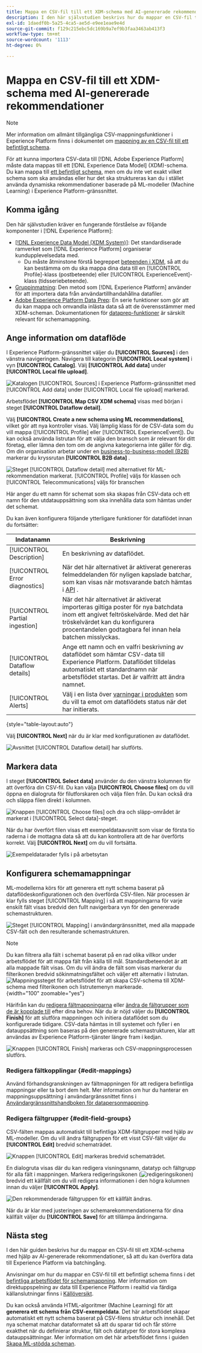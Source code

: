 ```yaml
---
title: Mappa en CSV-fil till ett XDM-schema med AI-genererade rekommendationer
description: I den här självstudien beskrivs hur du mappar en CSV-fil till ett XDM-schema med hjälp av AI-genererade rekommendationer.
exl-id: 1daedf0b-5a25-4ca5-ae5d-e9ee1eae9e4d
source-git-commit: f129c215ebc5dc169b9a7ef9b3faa3463ab413f3
workflow-type: tm+mt
source-wordcount: '1113'
ht-degree: 0%

---
```


# Mappa en CSV-fil till ett XDM-schema med AI-genererade rekommendationer

>[!NOTE]
>
>Mer information om allmänt tillgängliga CSV-mappningsfunktioner i Experience Platform finns i dokumentet om [mappning av en CSV-fil till ett befintligt schema](./existing-schema.md).

För att kunna importera CSV-data till [!DNL Adobe Experience Platform] måste data mappas till ett [!DNL Experience Data Model] (XDM)-schema. Du kan mappa till [ett befintligt schema](./existing-schema.md), men om du inte vet exakt vilket schema som ska användas eller hur det ska struktureras kan du i stället använda dynamiska rekommendationer baserade på ML-modeller (Machine Learning) i Experience Platform-gränssnittet.

## Komma igång

Den här självstudien kräver en fungerande förståelse av följande komponenter i [!DNL Experience Platform]:

* [[!DNL Experience Data Model (XDM System)]](../../../xdm/home.md): Det standardiserade ramverket som [!DNL Experience Platform] organiserar kundupplevelsedata med.
   * Du måste åtminstone förstå begreppet [beteenden i XDM](../../../xdm/home.md#data-behaviors), så att du kan bestämma om du ska mappa dina data till en [!UICONTROL Profile]-klass (postbeteende) eller [!UICONTROL ExperienceEvent]-klass (tidsseriebeteende).
* [Gruppinmatning](../../batch-ingestion/overview.md): Den metod som [!DNL Experience Platform] använder för att importera data från användartillhandahållna datafiler.
* [Adobe Experience Platform Data Prep](../../batch-ingestion/overview.md): En serie funktioner som gör att du kan mappa och omvandla inlästa data så att de överensstämmer med XDM-scheman. Dokumentationen för [dataprep-funktioner](../../../data-prep/functions.md) är särskilt relevant för schemamappning.

## Ange information om dataflöde

I Experience Platform-gränssnittet väljer du **[!UICONTROL Sources]** i den vänstra navigeringen. Navigera till kategorin **[!UICONTROL Local system]** i vyn **[!UICONTROL Catalog]**. Välj **[!UICONTROL Add data]** under **[!UICONTROL Local file upload]**.

![Katalogen [!UICONTROL Sources] i Experience Platform-gränssnittet med [!UICONTROL Add data] under [!UICONTROL Local file upload] markerad.](../../images/tutorials/map-csv-recommendations/local-file-upload.png)

Arbetsflödet **[!UICONTROL Map CSV XDM schema]** visas med början i steget **[!UICONTROL Dataflow detail]**.

Välj **[!UICONTROL Create a new schema using ML recommendations]**, vilket gör att nya kontroller visas. Välj lämplig klass för de CSV-data som du vill mappa ([!UICONTROL Profile] eller [!UICONTROL ExperienceEvent]). Du kan också använda listrutan för att välja den bransch som är relevant för ditt företag, eller lämna den tom om de angivna kategorierna inte gäller för dig. Om din organisation arbetar under en [business-to-business-modell (B2B)](../../../xdm/tutorials/relationship-b2b.md) markerar du kryssrutan **[!UICONTROL B2B data]** .

![Steget [!UICONTROL Dataflow detail] med alternativet för ML-rekommendation markerat. [!UICONTROL Profile] väljs för klassen och [!UICONTROL Telecommunications] väljs för branschen ](../../images/tutorials/map-csv-recommendations/select-class-and-industry.png)

Här anger du ett namn för schemat som ska skapas från CSV-data och ett namn för den utdatauppsättning som ska innehålla data som hämtas under det schemat.

Du kan även konfigurera följande ytterligare funktioner för dataflödet innan du fortsätter:

| Indatanamn | Beskrivning |
| --- | --- |
| [!UICONTROL Description] | En beskrivning av dataflödet. |
| [!UICONTROL Error diagnostics] | När det här alternativet är aktiverat genereras felmeddelanden för nyligen kapslade batchar, som kan visas när motsvarande batch hämtas i [API](../../batch-ingestion/api-overview.md) . |
| [!UICONTROL Partial ingestion] | När det här alternativet är aktiverat importeras giltiga poster för nya batchdata inom ett angivet feltröskelvärde. Med det här tröskelvärdet kan du konfigurera procentandelen godtagbara fel innan hela batchen misslyckas. |
| [!UICONTROL Dataflow details] | Ange ett namn och en valfri beskrivning av dataflödet som hämtar CSV-data till Experience Platform. Dataflödet tilldelas automatiskt ett standardnamn när arbetsflödet startas. Det är valfritt att ändra namnet. |
| [!UICONTROL Alerts] | Välj i en lista över [varningar i produkten](../../../observability/alerts/overview.md) som du vill ta emot om dataflödets status när det har initierats. |

{style="table-layout:auto"}

Välj **[!UICONTROL Next]** när du är klar med konfigurationen av dataflödet.

![Avsnittet [!UICONTROL Dataflow detail] har slutförts.](../../images/tutorials/map-csv-recommendations/dataflow-detail-complete.png)

## Markera data

I steget **[!UICONTROL Select data]** använder du den vänstra kolumnen för att överföra din CSV-fil. Du kan välja **[!UICONTROL Choose files]** om du vill öppna en dialogruta för filutforskaren och välja filen från. Du kan också dra och släppa filen direkt i kolumnen.

![Knappen [!UICONTROL Choose files] och dra och släpp-området är markerat i [!UICONTROL Select data]-steget.](../../images/tutorials/map-csv-recommendations/upload-files.png)

När du har överfört filen visas ett exempeldataavsnitt som visar de första tio raderna i de mottagna data så att du kan kontrollera att de har överförts korrekt. Välj **[!UICONTROL Next]** om du vill fortsätta.

![Exempeldatarader fylls i på arbetsytan](../../images/tutorials/map-csv-recommendations/data-uploaded.png)

## Konfigurera schemamappningar

ML-modellerna körs för att generera ett nytt schema baserat på dataflödeskonfigurationen och den överförda CSV-filen. När processen är klar fylls steget [!UICONTROL Mapping] i så att mappningarna för varje enskilt fält visas bredvid den fullt navigerbara vyn för den genererade schemastrukturen.

![Steget [!UICONTROL Mapping] i användargränssnittet, med alla mappade CSV-fält och den resulterande schemastrukturen.](../../images/tutorials/map-csv-recommendations/schema-generated.png)

>[!NOTE]
>
>Du kan filtrera alla fält i schemat baserat på en rad olika villkor under arbetsflödet för att mappa fält från källa till mål. Standardbeteendet är att alla mappade fält visas. Om du vill ändra de fält som visas markerar du filterikonen bredvid sökinmatningsfältet och väljer ett alternativ i listrutan.<br> ![Mappningssteget för arbetsflödet för att skapa CSV-schema till XDM-schema med filterikonen och listrutemenyn markerade.](../../images/tutorials/map-csv-recommendations/source-field-to-target-mapping-filter.png "Mappningssteget för arbetsflödet för CSV-till-XDM-schemat med filterikonen och listrutan markerad."){width="100" zoomable="yes"}

Härifrån kan du [redigera fältmappningarna](#edit-mappings) eller [ändra de fältgrupper som de är kopplade till](#edit-schema) efter dina behov. När du är nöjd väljer du **[!UICONTROL Finish]** för att slutföra mappningen och initiera dataflödet som du konfigurerade tidigare. CSV-data hämtas in till systemet och fyller i en datauppsättning som baseras på den genererade schemastrukturen, klar att användas av Experience Platform-tjänster längre fram i kedjan.

![Knappen [!UICONTROL Finish] markeras och CSV-mappningsprocessen slutförs.](../../images/tutorials/map-csv-recommendations/finish-mapping.png)

### Redigera fältkopplingar {#edit-mappings}

Använd förhandsgranskningen av fältmappningen för att redigera befintliga mappningar eller ta bort dem helt. Mer information om hur du hanterar en mappningsuppsättning i användargränssnittet finns i [Användargränssnittshandboken för datapersonmappning](../../../data-prep/ui/mapping.md#mapping-interface).

### Redigera fältgrupper {#edit-field-groups}

CSV-fälten mappas automatiskt till befintliga XDM-fältgrupper med hjälp av ML-modeller. Om du vill ändra fältgruppen för ett visst CSV-fält väljer du **[!UICONTROL Edit]** bredvid schematrädet.

![Knappen [!UICONTROL Edit] markeras bredvid schematrädet.](../../images/tutorials/map-csv-recommendations/edit-schema-structure.png)

En dialogruta visas där du kan redigera visningsnamn, datatyp och fältgrupp för alla fält i mappningen. Markera redigeringsikonen (![redigeringsikonen](/help/images/icons/edit.png)) bredvid ett källfält om du vill redigera informationen i den högra kolumnen innan du väljer **[!UICONTROL Apply]**.

![Den rekommenderade fältgruppen för ett källfält ändras.](../../images/tutorials/map-csv-recommendations/select-schema-field.png)

När du är klar med justeringen av schemarekommendationerna för dina källfält väljer du **[!UICONTROL Save]** för att tillämpa ändringarna.

## Nästa steg

I den här guiden beskrivs hur du mappar en CSV-fil till ett XDM-schema med hjälp av AI-genererade rekommendationer, så att du kan överföra data till Experience Platform via batchingång.

Anvisningar om hur du mappar en CSV-fil till ett befintligt schema finns i det [befintliga arbetsflödet för schemamappning](./existing-schema.md). Mer information om direktuppspelning av data till Experience Platform i realtid via färdiga källanslutningar finns i [Källöversikt](../../../sources/home.md).

Du kan också använda HTML-algoritmer (Machine Learning) för att **generera ett schema från CSV-exempeldata**. Det här arbetsflödet skapar automatiskt ett nytt schema baserat på CSV-filens struktur och innehåll. Det nya schemat matchar dataformatet så att du sparar tid och får större exakthet när du definierar struktur, fält och datatyper för stora komplexa datauppsättningar. Mer information om det här arbetsflödet finns i guiden [Skapa ML-stödda scheman](../../../xdm/ui/ml-assisted-schema-creation.md).
